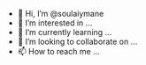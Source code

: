 - 👋 Hi, I’m @soulaiymane
- 👀 I’m interested in ...
- 🌱 I’m currently learning ...
- 💞️ I’m looking to collaborate on ...
- 📫 How to reach me ...

<!---
soulaiymane/soulaiymane is a ✨ special ✨ repository because its `README.md` (this file) appears on your GitHub profile.
You can click the Preview link to take a look at your changes.
--->
